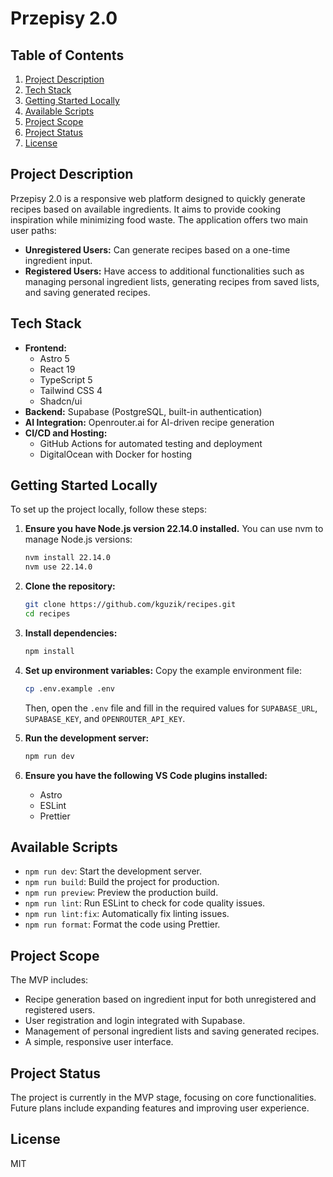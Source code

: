 # Przepisy 2.0

## Table of Contents
1. [Project Description](#project-description)
2. [Tech Stack](#tech-stack)
3. [Getting Started Locally](#getting-started-locally)
4. [Available Scripts](#available-scripts)
5. [Project Scope](#project-scope)
6. [Project Status](#project-status)
7. [License](#license)

## Project Description
Przepisy 2.0 is a responsive web platform designed to quickly generate recipes based on available ingredients. It aims to provide cooking inspiration while minimizing food waste. The application offers two main user paths: 
- **Unregistered Users:** Can generate recipes based on a one-time ingredient input.
- **Registered Users:** Have access to additional functionalities such as managing personal ingredient lists, generating recipes from saved lists, and saving generated recipes.

## Tech Stack
- **Frontend:** 
  - Astro 5
  - React 19
  - TypeScript 5
  - Tailwind CSS 4
  - Shadcn/ui
- **Backend:** Supabase (PostgreSQL, built-in authentication)
- **AI Integration:** Openrouter.ai for AI-driven recipe generation
- **CI/CD and Hosting:** 
  - GitHub Actions for automated testing and deployment
  - DigitalOcean with Docker for hosting

## Getting Started Locally
To set up the project locally, follow these steps:

1. **Ensure you have Node.js version 22.14.0 installed.** You can use nvm to manage Node.js versions:
   ```bash
   nvm install 22.14.0
   nvm use 22.14.0
   ```

2. **Clone the repository:**
   ```bash
   git clone https://github.com/kguzik/recipes.git
   cd recipes
   ```

3. **Install dependencies:**
   ```bash
   npm install
   ```

4.  **Set up environment variables:**
    Copy the example environment file:
    ```bash
    cp .env.example .env
    ```
    Then, open the `.env` file and fill in the required values for `SUPABASE_URL`, `SUPABASE_KEY`, and `OPENROUTER_API_KEY`.

5.  **Run the development server:**
    ```bash
    npm run dev
    ```

6.  **Ensure you have the following VS Code plugins installed:**
    -   Astro
    -   ESLint
    -   Prettier

## Available Scripts
- `npm run dev`: Start the development server.
- `npm run build`: Build the project for production.
- `npm run preview`: Preview the production build.
- `npm run lint`: Run ESLint to check for code quality issues.
- `npm run lint:fix`: Automatically fix linting issues.
- `npm run format`: Format the code using Prettier.

## Project Scope
The MVP includes:
- Recipe generation based on ingredient input for both unregistered and registered users.
- User registration and login integrated with Supabase.
- Management of personal ingredient lists and saving generated recipes.
- A simple, responsive user interface.

## Project Status
The project is currently in the MVP stage, focusing on core functionalities. Future plans include expanding features and improving user experience.

## License
MIT
